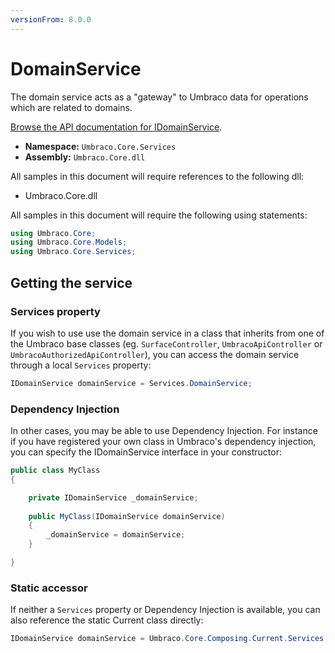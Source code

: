 ```yaml
---
versionFrom: 8.0.0
---
```


# DomainService

The domain service acts as a "gateway" to Umbraco data for operations which are related to domains.

[Browse the API documentation for IDomainService](https://our.umbraco.com/apidocs/v8/csharp/api/Umbraco.Core.Services.IDomainService.html).

 * **Namespace:** `Umbraco.Core.Services`
 * **Assembly:** `Umbraco.Core.dll`

All samples in this document will require references to the following dll:

* Umbraco.Core.dll

All samples in this document will require the following using statements:

```csharp
using Umbraco.Core;
using Umbraco.Core.Models;
using Umbraco.Core.Services;
```

## Getting the service

### Services property
If you wish to use use the domain service in a class that inherits from one of the Umbraco base classes (eg. `SurfaceController`, `UmbracoApiController` or `UmbracoAuthorizedApiController`), you can access the domain service through a local `Services` property:

```csharp
IDomainService domainService = Services.DomainService;
```

### Dependency Injection
In other cases, you may be able to use Dependency Injection. For instance if you have registered your own class in Umbraco's dependency injection, you can specify the IDomainService interface in your constructor:

```csharp
public class MyClass
{

    private IDomainService _domainService;
    
    public MyClass(IDomainService domainService)
    {
        _domainService = domainService;
    }

}
```

### Static accessor
If neither a `Services` property or Dependency Injection is available, you can also reference the static Current class directly:

```csharp
IDomainService domainService = Umbraco.Core.Composing.Current.Services.DomainService;
```

